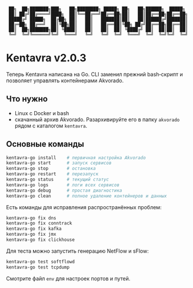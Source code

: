 ```
 ██╗  ██╗███████╗███╗   ██╗████████╗ █████╗ ██╗   ██╗██████╗  █████╗
 ██║ ██╔╝██╔════╝████╗  ██║╚══██╔══╝██╔══██╗██║   ██║██╔══██╗██╔══██╗
 █████╔╝ █████╗  ██╔██╗ ██║   ██║   ███████║██║   ██║██████╔╝███████║
 ██╔═██╗ ██╔══╝  ██║╚██╗██║   ██║   ██╔══██║╚██╗ ██╔╝██╔══██╗██╔══██║
 ██║  ██╗███████╗██║ ╚████║   ██║   ██║  ██║ ╚████╔╝ ██║  ██║██║  ██║
 ╚═╝  ╚═╝╚══════╝╚═╝  ╚═══╝   ╚═╝   ╚═╝  ╚═╝  ╚═══╝  ╚═╝  ╚═╝╚═╝  ╚═╝
```

# Kentavra v2.0.3

Теперь Kentavra написана на Go. CLI заменил прежний bash‑скрипт и
позволяет управлять контейнерами Akvorado.

## Что нужно
- Linux с Docker и bash
- скачанный архив Akvorado. Разархивируйте его в папку `akvorado`
  рядом с каталогом `kentavra`.

## Основные команды
```bash
kentavra-go install    # первичная настройка Akvorado
kentavra-go start      # запуск сервисов
kentavra-go stop       # остановка
kentavra-go restart    # перезапуск
kentavra-go status     # текущий статус
kentavra-go logs       # логи всех сервисов
kentavra-go debug      # простая диагностика
kentavra-go clean      # полное удаление контейнеров и данных
```

Есть команды для исправления распространённых проблем:
```bash
kentavra-go fix dns
kentavra-go fix conntrack
kentavra-go fix kafka
kentavra-go fix jmx
kentavra-go fix clickhouse
```

Для теста можно запустить генерацию NetFlow и sFlow:
```bash
kentavra-go test softflowd
kentavra-go test tcpdump
```

Смотрите файл `env` для настроек портов и путей.

